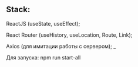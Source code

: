 Stack:
-
ReactJS (useState, useEffect);

React Router (useHistory, useLocation, Route, Link);

Axios (для имитации работы с сервером);
_

Для запуска: npm run start-all
